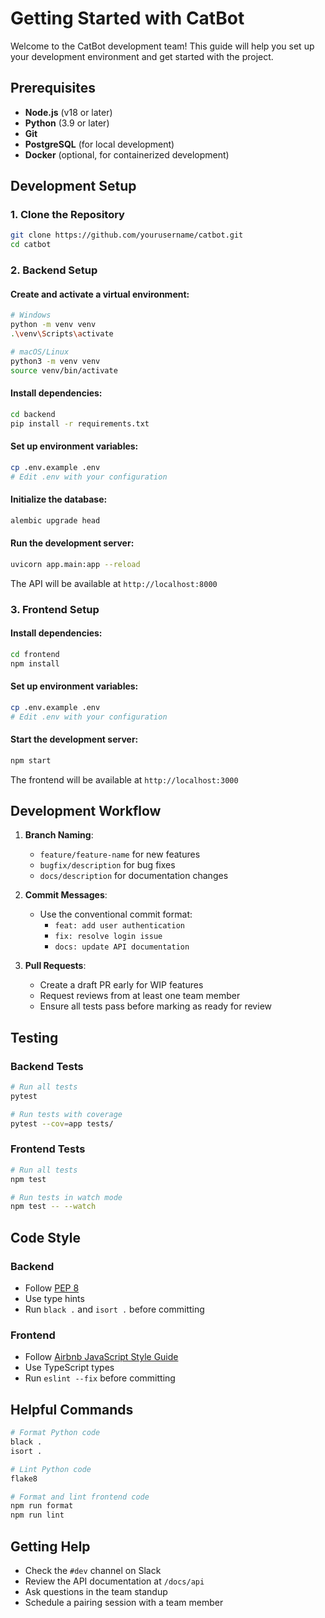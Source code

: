 # Getting Started with CatBot

Welcome to the CatBot development team! This guide will help you set up your development environment and get started with the project.

## Prerequisites

- **Node.js** (v18 or later)
- **Python** (3.9 or later)
- **Git**
- **PostgreSQL** (for local development)
- **Docker** (optional, for containerized development)

## Development Setup

### 1. Clone the Repository

```bash
git clone https://github.com/yourusername/catbot.git
cd catbot
```

### 2. Backend Setup

#### Create and activate a virtual environment:

```bash
# Windows
python -m venv venv
.\venv\Scripts\activate

# macOS/Linux
python3 -m venv venv
source venv/bin/activate
```

#### Install dependencies:

```bash
cd backend
pip install -r requirements.txt
```

#### Set up environment variables:

```bash
cp .env.example .env
# Edit .env with your configuration
```

#### Initialize the database:

```bash
alembic upgrade head
```

#### Run the development server:

```bash
uvicorn app.main:app --reload
```

The API will be available at `http://localhost:8000`

### 3. Frontend Setup

#### Install dependencies:

```bash
cd frontend
npm install
```

#### Set up environment variables:

```bash
cp .env.example .env
# Edit .env with your configuration
```

#### Start the development server:

```bash
npm start
```

The frontend will be available at `http://localhost:3000`

## Development Workflow

1. **Branch Naming**:
   - `feature/feature-name` for new features
   - `bugfix/description` for bug fixes
   - `docs/description` for documentation changes

2. **Commit Messages**:
   - Use the conventional commit format:
     - `feat: add user authentication`
     - `fix: resolve login issue`
     - `docs: update API documentation`

3. **Pull Requests**:
   - Create a draft PR early for WIP features
   - Request reviews from at least one team member
   - Ensure all tests pass before marking as ready for review

## Testing

### Backend Tests

```bash
# Run all tests
pytest

# Run tests with coverage
pytest --cov=app tests/
```

### Frontend Tests

```bash
# Run all tests
npm test

# Run tests in watch mode
npm test -- --watch
```

## Code Style

### Backend
- Follow [PEP 8](https://www.python.org/dev/peps/pep-0008/)
- Use type hints
- Run `black .` and `isort .` before committing

### Frontend
- Follow [Airbnb JavaScript Style Guide](https://github.com/airbnb/javascript)
- Use TypeScript types
- Run `eslint --fix` before committing

## Helpful Commands

```bash
# Format Python code
black .
isort .

# Lint Python code
flake8

# Format and lint frontend code
npm run format
npm run lint
```

## Getting Help

- Check the `#dev` channel on Slack
- Review the API documentation at `/docs/api`
- Ask questions in the team standup
- Schedule a pairing session with a team member
